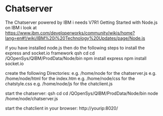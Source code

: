 Chatserver
==========
The Chatserver powered by IBM i needs V7R1
Getting Started with Node.js on IBM i look at 
https://www.ibm.com/developerworks/community/wikis/home?lang=en#!/wiki/IBM%20i%20Technology%20Updates/page/Node.js

if you have installed node.js then do the following steps to install the express and socket.io framework
qsh
cd cd /QOpenSys/QIBM/ProdData/Node/bin
npm install express
npm install socket.io

create the following Directories:
e.g. /home/node for the chatserver.js
e.g. /home/node/html for the index.htm
e.g. /home/node/css  for the chatstyle.css
e.g. /home/node/js   for the chatclient.js

start the chatserver:
qsh
cd cd /QOpenSys/QIBM/ProdData/Node/bin
node /home/node/chatserver.js

start the chatclient in your browser:
http://yourip:8020/



